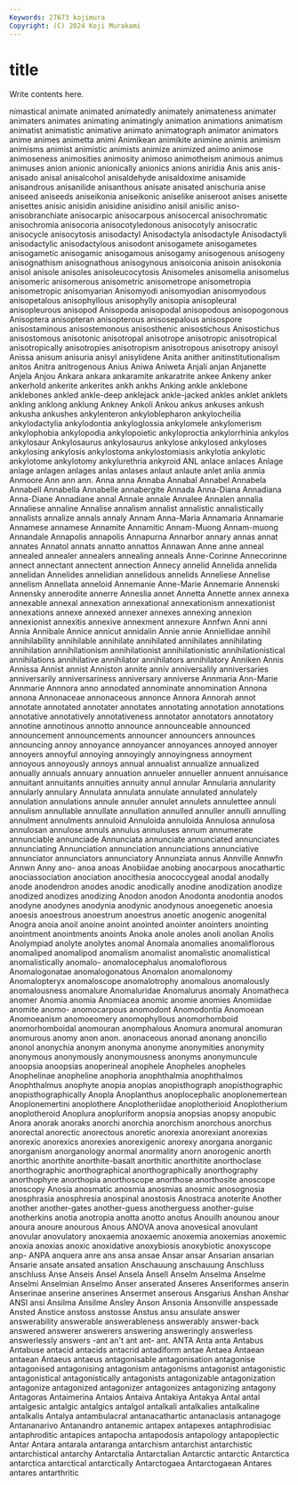 ```yaml
---
Keywords: 27673 kojimura
Copyright: (C) 2024 Koji Murakami
---
```


# title

Write contents here.



nimastical animate
animated animatedly animately animateness animater animaters animates animating animatingly animation
animations animatism animatist animatistic animative animato animatograph animator animators anime
animes animetta animi Animikean animikite animine animis animism animisms animist
animistic animists animize animized animo animose animoseness animosities animosity animoso
animotheism animous animus animuses anion anionic anionically anionics anions aniridia
Anis anis anis- anisado anisal anisalcohol anisaldehyde anisaldoxime anisamide anisandrous
anisanilide anisanthous anisate anisated anischuria anise aniseed aniseeds aniseikonia aniseikonic
aniselike aniseroot anises anisette anisettes anisic anisidin anisidine anisidino anisil
anisilic aniso- anisobranchiate anisocarpic anisocarpous anisocercal anisochromatic anisochromia anisocoria anisocotyledonous
anisocotyly anisocratic anisocycle anisocytosis anisodactyl Anisodactyla anisodactyle Anisodactyli anisodactylic anisodactylous
anisodont anisogamete anisogametes anisogametic anisogamic anisogamous anisogamy anisogenous anisogeny anisognathism
anisognathous anisogynous anisoiconia anisoin anisokonia anisol anisole anisoles anisoleucocytosis Anisomeles
anisomelia anisomelus anisomeric anisomerous anisometric anisometrope anisometropia anisometropic anisomyarian Anisomyodi
anisomyodian anisomyodous anisopetalous anisophyllous anisophylly anisopia anisopleural anisopleurous anisopod Anisopoda
anisopodal anisopodous anisopogonous Anisoptera anisopteran anisopterous anisosepalous anisospore anisostaminous anisostemonous
anisosthenic anisostichous Anisostichus anisostomous anisotonic anisotropal anisotrope anisotropic anisotropical anisotropically
anisotropies anisotropism anisotropous anisotropy anisoyl Anissa anisum anisuria anisyl anisylidene
Anita anither anitinstitutionalism anitos Anitra anitrogenous Anius Aniwa Aniweta Anjali
anjan Anjanette Anjela Anjou Ankara ankara ankaramite ankaratrite ankee Ankeny
anker ankerhold ankerite ankerites ankh ankhs Anking ankle anklebone anklebones
ankled ankle-deep anklejack ankle-jacked ankles anklet anklets ankling anklong anklung
Ankney Ankoli Ankou ankus ankuses ankush ankusha ankushes ankylenteron ankyloblepharon
ankylocheilia ankylodactylia ankylodontia ankyloglossia ankylomele ankylomerism ankylophobia ankylopodia ankylopoietic ankyloproctia
ankylorrhinia ankylos ankylosaur Ankylosaurus ankylosaurus ankylose ankylosed ankyloses ankylosing ankylosis
ankylostoma ankylostomiasis ankylotia ankylotic ankylotome ankylotomy ankylurethria ankyroid ANL anlace
anlaces Anlage anlage anlagen anlages anlas anlases anlaut anlaute anlet
anlia anmia Anmoore Ann ann ann. Anna anna Annaba Annabal
Annabel Annabela Annabell Annabella Annabelle annabergite Annada Anna-Diana Annadiana Anna-Diane
Annadiane annal Annale annale Annalee Annalen annalia Annaliese annaline Annalise
annalism annalist annalistic annalistically annalists annalize annals annaly Annam Anna-Maria
Annamaria Annamarie Annamese annamese Annamite Annamitic Annam-Muong Annam-muong Annandale Annapolis
annapolis Annapurna Annarbor annary annas annat annates Annatol annats annatto
annattos Annawan Anne anne anneal annealed annealer annealers annealing anneals
Anne-Corinne Annecorinne annect annectant annectent annection Annecy annelid Annelida annelida
annelidan Annelides annelidian annelidous annelids Anneliese Annelise annelism Annellata anneloid
Annemanie Anne-Marie Annemarie Annenski Annensky annerodite annerre Anneslia annet Annetta
Annette annex annexa annexable annexal annexation annexational annexationism annexationist annexations
annexe annexed annexer annexes annexing annexion annexionist annexitis annexive annexment
annexure Annfwn Anni anni Annia Annibale Annice annicut annidalin Annie
annie Anniellidae annihil annihilability annihilable annihilate annihilated annihilates annihilating annihilation
annihilationism annihilationist annihilationistic annihilationistical annihilations annihilative annihilator annihilators annihilatory Anniken
Annis Annissa Annist annist Anniston annite anniv anniversalily anniversaries anniversarily
anniversariness anniversary anniverse Annmaria Ann-Marie Annmarie Annnora anno annodated annominate
annomination Annona annona Annonaceae annonaceous annonce Annora Annorah annot annotate
annotated annotater annotates annotating annotation annotations annotative annotatively annotativeness annotator
annotators annotatory annotine annotinous annotto announce announceable announced announcement announcements
announcer announcers announces announcing annoy annoyance annoyancer annoyances annoyed annoyer
annoyers annoyful annoying annoyingly annoyingness annoyment annoyous annoyously annoys annual
annualist annualize annualized annually annuals annuary annuation annueler annueller annuent
annuisance annuitant annuitants annuities annuity annul annular Annularia annularity annularly
annulary Annulata annulata annulate annulated annulately annulation annulations annule annuler
annulet annulets annulettee annuli annulism annullable annullate annullation annulled annuller
annulli annulling annulment annulments annuloid Annuloida annuloida Annulosa annulosa annulosan
annulose annuls annulus annuluses annum annumerate annunciable annunciade Annunciata annunciate
annunciated annunciates annunciating Annunciation annunciation annunciations annunciative annunciator annunciators annunciatory
Annunziata annus Annville Annwfn Annwn Anny ano- anoa anoas Anobiidae
anobing anocarpous anocathartic anociassociation anociation anocithesia anococcygeal anodal anodally anode
anodendron anodes anodic anodically anodine anodization anodize anodized anodizes anodizing
Anodon anodon Anodonta anodontia anodos anodyne anodynes anodynia anodynic anodynous
anoegenetic anoesia anoesis anoestrous anoestrum anoestrus anoetic anogenic anogenital Anogra
anoia anoil anoine anoint anointed anointer anointers anointing anointment anointments
anoints Anoka anole anoles anoli anolian Anolis Anolympiad anolyte anolytes
anomal Anomala anomalies anomaliflorous anomaliped anomalipod anomalism anomalist anomalistic anomalistical
anomalistically anomalo- anomalocephalus anomaloflorous Anomalogonatae anomalogonatous Anomalon anomalonomy Anomalopteryx anomaloscope
anomalotrophy anomalous anomalously anomalousness anomalure Anomaluridae Anomalurus anomaly Anomatheca anomer
Anomia anomia Anomiacea anomic anomie anomies Anomiidae anomite anomo- anomocarpous
anomodont Anomodontia Anomoean Anomoeanism anomoeomery anomophyllous anomorhomboid anomorhomboidal anomouran anomphalous
Anomura anomural anomuran anomurous anomy anon anon. anonaceous anonad anonang
anoncillo anonol anonychia anonym anonyma anonyme anonymities anonymity anonymous anonymously
anonymousness anonyms anonymuncule anoopsia anoopsias anoperineal anophele Anopheles anopheles Anophelinae
anopheline anophoria anophthalmia anophthalmos Anophthalmus anophyte anopia anopias anopisthograph anopisthographic
anopisthographically Anopla Anoplanthus anoplocephalic anoplonemertean Anoplonemertini anoplothere Anoplotheriidae anoplotherioid Anoplotherium
anoplotheroid Anoplura anopluriform anopsia anopsias anopsy anopubic Anora anorak anoraks
anorchi anorchia anorchism anorchous anorchus anorectal anorectic anorectous anoretic anorexia
anorexiant anorexias anorexic anorexics anorexies anorexigenic anorexy anorgana anorganic anorganism
anorganology anormal anormality anorn anorogenic anorth anorthic anorthite anorthite-basalt anorthitic
anorthitite anorthoclase anorthographic anorthographical anorthographically anorthography anorthophyre anorthopia anorthoscope anorthose
anorthosite anoscope anoscopy Anosia anosmatic anosmia anosmias anosmic anosognosia anosphrasia
anosphresia anospinal anostosis Anostraca anoterite Another another another-gates another-guess anotherguess
another-guise anotherkins anotia anotropia anotta anotto anotus Anouilh anounou anour
anoura anoure anourous Anous ANOVA anova anovesical anovulant anovular anovulatory
anoxaemia anoxaemic anoxemia anoxemias anoxemic anoxia anoxias anoxic anoxidative anoxybiosis
anoxybiotic anoxyscope anp- ANPA anquera anre ans ansa ansae Ansar
ansar Ansarian ansarian Ansarie ansate ansated ansation Anschauung anschauung Anschluss
anschluss Anse Anseis Ansel Ansela Ansell Anselm Anselma Anselme Anselmi
Anselmian Anselmo Anser anserated Anseres Anseriformes anserin Anserinae anserine anserines
Ansermet anserous Ansgarius Anshan Anshar ANSI ansi Ansilma Ansilme Ansley
Anson Ansonia Ansonville anspessade Ansted Anstice anstoss anstosse Anstus ansu
ansulate answer answerability answerable answerableness answerably answer-back answered answerer answerers
answering answeringly answerless answerlessly answers -ant an't ant ant- ant.
ANTA Anta anta Antabus Antabuse antacid antacids antacrid antadiform antae
Antaea Antaean antaean Antaeus antaeus antagonisable antagonisation antagonise antagonised antagonising
antagonism antagonisms antagonist antagonistic antagonistical antagonistically antagonists antagonizable antagonization antagonize
antagonized antagonizer antagonizes antagonizing antagony Antagoras Antaimerina Antaios Antaiva Antakiya
Antakya Antal antal antalgesic antalgic antalgics antalgol antalkali antalkalies antalkaline
antalkalis Antalya antambulacral antanacathartic antanaclasis antanagoge Antananarivo Antanandro antanemic antapex
antapexes antaphrodisiac antaphroditic antapices antapocha antapodosis antapology antapoplectic Antar Antara
antarala antaranga antarchism antarchist antarchistic antarchistical antarchy Antarctalia Antarctalian Antarctic
antarctic Antarctica antarctica antarctical antarctically Antarctogaea Antarctogaean Antares antares antarthritic
